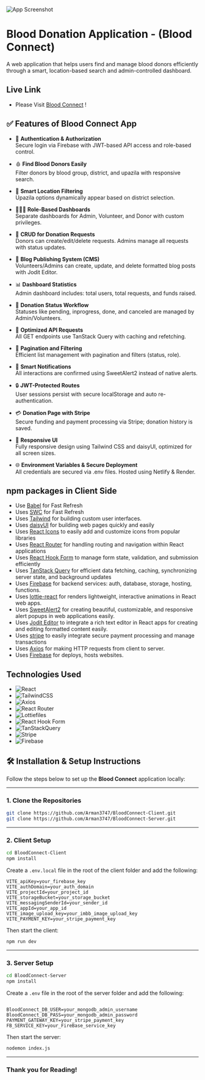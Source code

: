![App Screenshot](https://i.ibb.co/r2YDdhpr/blood-connect-white-logo-nobg.png)

# Blood Donation Application - (Blood Connect)

A web application that helps users find and manage blood donors efficiently through a smart, location-based search and admin-controlled dashboard.

## Live Link

- Please Visit [Blood Connect](https://bloodconnect-3e8aa.web.app/) !

## ✅ Features of Blood Connect App

- 🔐 **Authentication & Authorization**  
  Secure login via Firebase with JWT-based API access and role-based control.

- 🩸 **Find Blood Donors Easily**  
  Filter donors by blood group, district, and upazila with responsive search.

- 📍 **Smart Location Filtering**  
  Upazila options dynamically appear based on district selection.

- 🧑‍🤝‍🧑 **Role-Based Dashboards**  
  Separate dashboards for Admin, Volunteer, and Donor with custom privileges.

- 💾 **CRUD for Donation Requests**  
  Donors can create/edit/delete requests. Admins manage all requests with status updates.

- 📝 **Blog Publishing System (CMS)**  
  Volunteers/Admins can create, update, and delete formatted blog posts with Jodit Editor.

- 📊 **Dashboard Statistics**  
  Admin dashboard includes: total users, total requests, and funds raised.

- 🚦 **Donation Status Workflow**  
  Statuses like pending, inprogress, done, and canceled are managed by Admin/Volunteers.

- 🧪 **Optimized API Requests**  
  All GET endpoints use TanStack Query with caching and refetching.

- 📂 **Pagination and Filtering**  
  Efficient list management with pagination and filters (status, role).

- 🔔 **Smart Notifications**  
  All interactions are confirmed using SweetAlert2 instead of native alerts.

- 🔒 **JWT-Protected Routes**  
  User sessions persist with secure localStorage and auto re-authentication.

- 💳 **Donation Page with Stripe**  
  Secure funding and payment processing via Stripe; donation history is saved.

- 📱 **Responsive UI**  
  Fully responsive design using Tailwind CSS and daisyUI, optimized for all screen sizes.

- 🌐 **Environment Variables & Secure Deployment**  
  All credentials are secured via .env files. Hosted using Netlify & Render.

## npm packages in Client Side

- Use [Babel](https://babeljs.io/) for Fast Refresh
- Uses [SWC](https://swc.rs/) for Fast Refresh
- Uses [Tailwind](https://tailwindcss.com/) for building custom user interfaces.
- Uses [daisyUI](https://daisyui.com/) for building web pages quickly and easily
- Uses [React Icons](https://react-icons.github.io/react-icons/) to easily add and customize icons from popular libraries
- Uses [React Router](https://reactrouter.com/) for handling routing and navigation within React applications
- Uses [React Hook Form](https://react-hook-form.com/) to manage form state, validation, and submission efficiently
- Uses [TanStack Query](https://tanstack.com/query/latest) for efficient data fetching, caching, synchronizing server state, and background updates
- Uses [Firebase](https://firebase.google.com/) for backend services: auth, database, storage, hosting, functions.
- Uses [lottie-react](https://lottiereact.com/) for renders lightweight, interactive animations in React web apps.
- Uses [SweetAlert2](https://sweetalert2.github.io/) for creating beautiful, customizable, and responsive alert popups in web applications easily.
- Uses [Jodit Editor](https://xdsoft.net/jodit/) to integrate a rich text editor in React apps for creating and editing formatted content easily.
- Uses [stripe](https://stripe.com/) to easily integrate secure payment processing and manage transactions
- Uses [Axios](https://axios-http.com/) for making HTTP requests from client to server. 
- Uses [Firebase](https://firebase.google.com/) for deploys, hosts websites. 

## Technologies Used

- ![React](https://img.shields.io/badge/React-v19.1.0-155dfc?logo=react&logoColor=%2361DAFB)
- ![TailwindCSS](https://img.shields.io/badge/TailwindCSS-v4.1.11-155dfc?logo=tailwindcss)
- ![Axios](https://img.shields.io/badge/axios-v1.10.0-155dfc?logo=axios&logoColor=%235A29E4)
- ![React Router](https://img.shields.io/badge/React_Router-v7.6.3-155dfc?logo=reactrouter&logoColor=%23CA4245)
- ![Lottiefiles](https://img.shields.io/badge/Lottiefiles-v2.4.1-155dfc?logo=lottiefiles&logoColor=%2300DDB3)
- ![React Hook Form](https://img.shields.io/badge/React_Hook_Form-v7.60.0-155dfc?logo=reacthookform&logoColor=%23EC5990)
- ![TanStackQuery](https://img.shields.io/badge/TanStack_Query-v5.83.0-155dfc?logo=reactquery&logoColor=%23FF4154)
- ![Stripe](https://img.shields.io/badge/Stripe-v7.5.0-155dfc?logo=stripe&logoColor=%23635BFF)
- ![Firebase](https://img.shields.io/badge/Firebase-v11.10.0-155dfc?logo=firebase&logoColor=%23DD2C00)


## 🛠️ Installation & Setup Instructions

Follow the steps below to set up the **Blood Connect** application locally:

---

### 1. Clone the Repositories

```bash
git clone https://github.com/Arman3747/BloodConnect-Client.git
git clone https://github.com/Arman3747/BloodConnect-Server.git
```

---

### 2. Client Setup

```bash
cd BloodConnect-Client
npm install
```

Create a `.env.local` file in the root of the client folder and add the following:

```env
VITE_apiKey=your_firebase_key
VITE_authDomain=your_auth_domain
VITE_projectId=your_project_id
VITE_storageBucket=your_storage_bucket
VITE_messagingSenderId=your_sender_id
VITE_appId=your_app_id
VITE_image_upload_key=your_imbb_image_upload_key
VITE_PAYMENT_KEY=your_stripe_payment_key
```

Then start the client:

```bash
npm run dev
```

---

### 3. Server Setup

```bash
cd BloodConnect-Server
npm install
```

Create a `.env` file in the root of the server folder and add the following:

```env

BloodConnect_DB_USER=your_mongodb_admin_username
BloodConnect_DB_PASS=your_mongodb_admin_password
PAYMENT_GATEWAY_KEY=your_stripe_payment_key
FB_SERVICE_KEY=your_FireBase_service_key

```

Then start the server:

```bash
nodemon index.js
```


---


### Thank you for Reading!